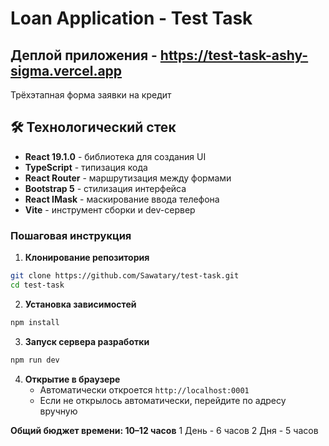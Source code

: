 # Loan Application - Test Task 
## Деплой приложения - https://test-task-ashy-sigma.vercel.app

Трёхэтапная форма заявки на кредит

## 🛠 Технологический стек

- **React 19.1.0** - библиотека для создания UI
- **TypeScript** - типизация кода
- **React Router** - маршрутизация между формами
- **Bootstrap 5** - стилизация интерфейса
- **React IMask** - маскирование ввода телефона
- **Vite** - инструмент сборки и dev-сервер

### Пошаговая инструкция
1. **Клонирование репозитория**
```bash
git clone https://github.com/Sawatary/test-task.git
cd test-task
```
2. **Установка зависимостей**
```bash
npm install
```

3. **Запуск сервера разработки**
```bash
npm run dev
```
4. **Открытие в браузере**
   - Автоматически откроется `http://localhost:0001`
   - Если не открылось автоматически, перейдите по адресу вручную


**Общий бюджет времени: 10–12 часов**
1 День - 6 часов
2 Дня - 5 часов
